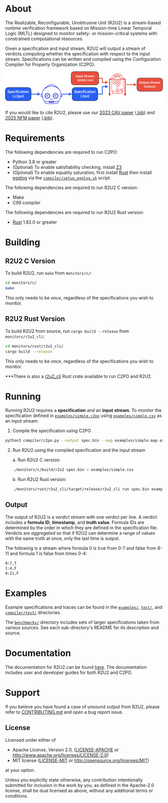 # About

The Realizable, Reconfigurable, Unobtrusive Unit (R2U2) is a stream-based runtime verification
framework based on Mission-time Linear Temporal Logic (MLTL) designed to monitor safety- or
mission-critical systems with constrained computational resources.

Given a specification and input stream, R2U2 will output a stream of verdicts computing whether the
specification with respect to the input stream. Specifications can be written and compiled using the
Configuration Compiler for Property Organization (C2PO).

![R2U2 workflow](docs/_static/r2u2-flow.png)

If you would like to cite R2U2, please use our [2023 CAV paper](https://link.springer.com/chapter/10.1007/978-3-031-37709-9_23) ([.bib](CITATION.bib)) and [2025 NFM paper](https://temporallogic.org/research/R2U2Rust/) ([.bib](CITATION2.bib)). 

# Requirements 

The following dependencies are required to run C2PO: 
- Python 3.8 or greater
- (Optional) To enable satisfiability checking, install [Z3](https://github.com/Z3Prover/z3)
- (Optional) To enable equality saturation, first install [Rust](https://www.rust-lang.org/tools/install) then install [egglog](https://github.com/egraphs-good/egglog) via the [`compiler/setup_egglog.sh`](compiler/setup_egglog.sh) script.

The following dependencies are required to run R2U2 C version:
- Make 
- C99 compiler 

The following dependencies are required to run R2U2 Rust version:
- [Rust](https://www.rust-lang.org/tools/install) 1.82.0 or greater 

# Building

## R2U2 C Version

To build R2U2, run `make` from `monitors/c/`:
```bash
cd monitors/c/
make
```
This only needs to be *once*, regardless of the specifications you wish to monitor.

## R2U2 Rust Version

To build R2U2 from source, run `cargo build --release` from `monitors/r2u2_cli`:
```bash
cd monitors/rust/r2u2_cli/
cargo build --release
```

This only needs to be *once*, regardless of the specifications you wish to monitor.

***There is also a [r2u2_cli](https://crates.io/crates/r2u2_cli) Rust crate available to run C2PO and R2U2.

# Running

Running R2U2 requires a **specification** and an **input stream**. To monitor the specification
defined in [`examples/simple.c2po`](examples/simple.c2po) using
[`examples/simple.csv`](examples/simple.csv) as an input stream:

1. Compile the specification using C2PO
```bash
python3 compiler/c2po.py --output spec.bin --map examples/simple.map examples/simple.c2po 
```

2. Run R2U2 using the compiled specification and the input stream

    a. Run R2U2 C version:
    ```bash
    ./monitors/c/build/r2u2 spec.bin < examples/simple.csv
    ```
    b. Run R2U2 Rust version:
    ```bash
    ./monitors/rust/r2u2_cli/target/release/r2u2_cli run spec.bin examples/simple.csv
    ```

## Output

The output of R2U2 is a *verdict stream* with one verdict per line. A verdict includes a **formula
ID**, **timestamp**, and **truth value**. Formula IDs are determined by the order in which they are
defined in the specification file.  Verdicts are *aggregated* so that if R2U2 can determine a range
of values with the same truth at once, only the last time is output.

The following is a stream where formula 0 is true from 0-7 and false from 8-11 and formula 1 is
false from times 0-4:

```
0:7,T
1:4,F
0:11,F
```

# Examples

Example specifications and traces can be found in the [`examples/`](examples/), [`test/`](test/),
and  [`compiler/test/`](compiler/test/) directories.

The [`benchmarks/`](benchmarks/) directory includes sets of larger specifications taken from various
sources. See each sub-directory's README for its description and source.

# Documentation

The documentation for R2U2 can be found [here](https://r2u2.github.io/r2u2/). The documentation includes user and developer guides for both R2U2 and C2PO.

# Support 

If you believe you have found a case of unsound output from R2U2, please refer to
[CONTRIBUTING.md](CONTRIBUTING.md) and open a bug report issue.

## License

Licensed under either of

* Apache License, Version 2.0, ([LICENSE-APACHE](LICENSE-APACHE) or http://www.apache.org/licenses/LICENSE-2.0)
* MIT license ([LICENSE-MIT](LICENSE-MIT) or http://opensource.org/licenses/MIT)

at your option.

Unless you explicitly state otherwise, any contribution intentionally submitted for inclusion in the
work by you, as defined in the Apache-2.0 license, shall be dual licensed as above, without any
additional terms or conditions.
